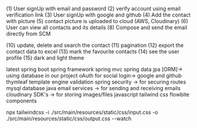 <!-- commented points in features may not be presented in the current project but will be implemented in the near future -->

<!-- features -->

(1) User signUp with email and password
(2) verify account using email verification link
(3) User signUp with google and github
(4) Add the contact with picture
(5) contact picture is uploaded to cloud (AWS, Cloudinary)
(6) User can view all contacts and its details
(8) Compose and send the email directly from SCM
<!-- (9) email contain text + attachment -->
(10) update, delete and search the contact
(11) pagination
(12) export the contact data to excel
(13) mark the favourite contacts
(14) see the user profile
(15) dark and light theme
<!-- (16) provide feedback -->
<!-- pdf/excel for generating reports -->

<!-- technologies -->
latest spring boot
spring framework 
spring mvc
spring data jpa [ORM]-> using database in our project
oAuth for social login-> google and github
thymleaf template engine
validation 
spring security -> for securing routes
mysql database
java email services -> for sending and receiving emails
cloudinary SDK's -> for storing images/files
javascript
tailwind css
flowbite components


<!-- tailwind input - output command -> -->
npx tailwindcss -i ./src/main/resources/static/css/input.css -o ./src/main/resources/static/css/output.css --watch  